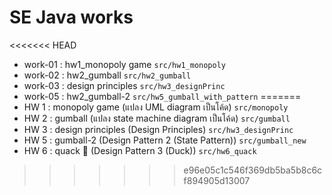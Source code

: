 # SE Java works
<<<<<<< HEAD
- work-01 : hw1_monopoly game
  `src/hw1_monopoly`
- work-02 : hw2_gumball
  `src/hw2_gumball`
- work-03 : design principles
  `src/hw3_designPrinc`
- work-05 : hw2_gumball-2
  `src/hw5_gumball_with_pattern`
=======
- HW 1 : monopoly game (แปลง UML diagram เป็นโค้ด)
  `src/monopoly`
- HW 2 : gumball (แปลง state machine diagram เป็นโค้ด)
  `src/gumball`
- HW 3 : design principles (Design Principles)
  `src/hw3_designPrinc`
- HW 5 : gumball-2 (Design Pattern 2 (State Pattern))
  `src/gumball_new`
- HW 6 : quack 🦆 (Design Pattern 3 (Duck))
  `src/hw6_quack`
>>>>>>> e96e05c1c546f369db5ba5b8c6cf894905d13007
